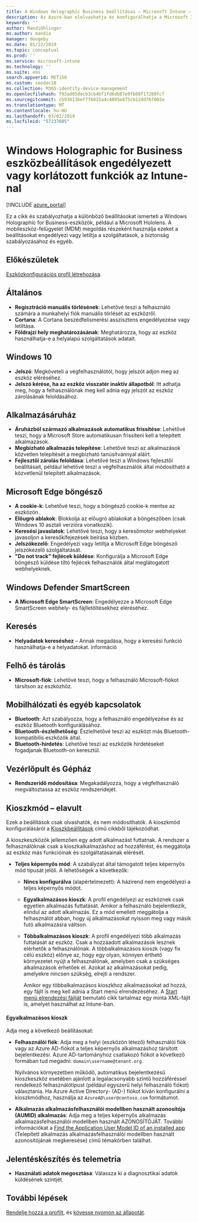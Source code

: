 ```yaml
---
title: A Windows Holographic Business beállításai – Microsoft Intune – Azure |} A Microsoft Docs
description: Az Azure-ban elolvashatja és konfigurálhatja a Microsoft Intune a Windows Holographic for Business-eszközökre vonatkozó eszközkorlátozási beállításait, így a regisztrációtörléssel, a földrajzi hellyel, a jelszavakkal, az áruházból telepített alkalmazásokkal, a Microsoft Edge sütijeivel és felugró ablakaival, a Windows Defenderrel, a kereséssel, a felhőtárhellyel, a Bluetooth-kapcsolattal, a rendszeridővel és a használati adatokkal kapcsolatos beállításokat.
keywords: ''
author: MandiOhlinger
ms.author: mandia
manager: dougeby
ms.date: 01/22/2019
ms.topic: conceptual
ms.prod: ''
ms.service: microsoft-intune
ms.technology: ''
ms.suite: ems
search.appverid: MET150
ms.custom: seodec18
ms.collection: M365-identity-device-management
ms.openlocfilehash: f93ad05decb3cb4bf1fd6db87e9fb08f17280fcf
ms.sourcegitcommit: cb93613bef7f6015a4c4095e875cb12dd76f002e
ms.translationtype: MT
ms.contentlocale: hu-HU
ms.lasthandoff: 03/02/2019
ms.locfileid: "57237605"
---
```

# <a name="windows-holographic-for-business-device-settings-to-allow-or-restrict-features-using-intune"></a>Windows Holographic for Business eszközbeállítások engedélyezett vagy korlátozott funkciók az Intune-nal

[!INCLUDE [azure_portal](./includes/azure_portal.md)]

Ez a cikk és szabályozhatja a különböző beállításokat ismerteti a Windows Holographic for Business-eszközök, például a Microsoft Hololens. A mobileszköz-felügyelet (MDM) megoldás részeként használja ezeket a beállításokat engedélyezi vagy letiltja a szolgáltatások, a biztonság szabályozásához és egyéb.

## <a name="before-you-begin"></a>Előkészületek

[Eszközkonfigurációs profil létrehozása](device-restrictions-configure.md#create-the-profile).

## <a name="general"></a>Általános

- **Regisztráció manuális törlésének**: Lehetővé teszi a felhasználó számára a munkahelyi fiók manuális törlését az eszközről.
- **Cortana**: A Cortana beszédfelismerési asszisztens engedélyezése vagy letiltása.
- **Földrajzi hely meghatározásának**: Meghatározza, hogy az eszköz használhatja-e a helyalapú szolgáltatások adatait.

## <a name="password"></a>Windows 10

- **Jelszó**: Megköveteli a végfelhasználótól, hogy jelszót adjon meg az eszköz eléréséhez.
- **Jelszó kérése, ha az eszköz visszatér inaktív állapotból**: Itt adhatja meg, hogy a felhasználónak meg kell adnia egy jelszót az eszköz zárolásának feloldásához.

## <a name="app-store"></a>Alkalmazásáruház

- **Áruházból származó alkalmazások automatikus frissítése**: Lehetővé teszi, hogy a Microsoft Store automatikusan frissíteni kell a telepített alkalmazások.
- **Megbízható alkalmazás telepítése**: Lehetővé teszi az alkalmazások közvetlen telepítését a megbízható tanúsítvánnyal aláírt.
- **Fejlesztői zárolás feloldása**: Lehetővé teszi a Windows fejlesztői beállításait, például lehetővé teszi a végfelhasználók által módosítható a közvetlenül telepített alkalmazások.

## <a name="microsoft-edge-browser"></a>Microsoft Edge böngésző

- **A cookie-k**: Lehetővé teszi, hogy a böngésző cookie-k mentse az eszközön.
- **Előugró ablakok**: Blokkolja az előugró ablakokat a böngészőben (csak Windows 10 asztali verzióra vonatkozik).
- **Keresési javaslatok**: Lehetővé teszi, hogy a keresőmotor webhelyeket javasoljon a keresőkifejezések beírása közben.
- **Jelszókezelő**: Engedélyezi vagy letiltja a Microsoft Edge böngésző jelszókezelő szolgáltatását.
- **"Do not track" fejlécek küldése**: Konfigurálja a Microsoft Edge böngésző küldése tiltó fejlécek felhasználók által meglátogatott webhelyeknek.

## <a name="windows-defender-smart-screen"></a>Windows Defender SmartScreen

- **A Microsoft Edge SmartScreen**: Engedélyezze a Microsoft Edge SmartScreen webhely- és fájlletöltésekhez eléréséhez.

## <a name="search"></a>Keresés

- **Helyadatok kereséshez** – Annak megadása, hogy a keresési funkció használhatja-e a helyadatokat. információ

## <a name="cloud-and-storage"></a>Felhő és tárolás

- **Microsoft-fiók**: Lehetővé teszi, hogy a felhasználó Microsoft-fiókot társítson az eszközhöz.

## <a name="cellular-and-connectivity"></a>Mobilhálózati és egyéb kapcsolatok

- **Bluetooth**: Azt szabályozza, hogy a felhasználó engedélyezése és az eszköz Bluetooth konfigurálásához.
- **Bluetooth-észlelhetőség**: Észlelhetővé teszi az eszközt más Bluetooth-kompatibilis eszközök által.
- **Bluetooth-hirdetés**: Lehetővé teszi az eszközök hirdetéseket fogadjanak Bluetooth-on keresztül.

## <a name="control-panel-and-settings"></a>Vezérlőpult és Gépház

- **Rendszeridő módosítása**: Megakadályozza, hogy a végfelhasználó megváltoztassa az eszköz rendszeridejét.

## <a name="kiosk---obsolete"></a>Kioszkmód – elavult

Ezek a beállítások csak olvashatók, és nem módosíthatók. A kioszkmód konfigurálásáról a [Kioszkbeállítások](kiosk-settings-holographic.md) című cikkből tájékozódhat.

A kioszkeszközök jellemzően egy adott alkalmazást futtatnak. A rendszer a felhasználóknak csak a kioszkalkalmazáshoz ad hozzáférést, és meggátolja az eszköz más funkcióinak és szolgáltatásainak elérését.

- **Teljes képernyős mód**: A szabályzat által támogatott teljes képernyős mód típusát jelöli. A lehetőségek a következők:

  - **Nincs konfigurálva** (alapértelmezett): A házirend nem engedélyezi a teljes képernyős módot. 
  - **Egyalkalmazásos kioszk**: A profil engedélyezi az eszköznek csak egyetlen alkalmazás futtatását. Amikor a felhasználó bejelentkezik, elindul az adott alkalmazás. Ez a mód emellett meggátolja a felhasználót abban, hogy új alkalmazásokat nyisson meg vagy másik futó alkalmazásra váltson.
  - **Többalkalmazásos kioszk**: A profil engedélyezi több alkalmazás futtatását az eszköz. Csak a hozzáadott alkalmazások lesznek elérhetők a felhasználónak. A többalkalmazásos kioszk (vagy fix célú eszköz) előnye az, hogy egy olyan, könnyen érthető környezetet nyújt a felhasználónak, amelyben csak a szükséges alkalmazások érhetőek el. Azokat az alkalmazásokat pedig, amelyekre nincsen szükség, elrejti a rendszer. 
  
    Amikor egy többalkalmazásos kioszkhoz alkalmazásokat ad hozzá, egy fájlt is meg kell adnia a Start menü elrendezéséhez. A [Start menü elrendezési fájlját](https://docs.microsoft.com/hololens/hololens-kiosk#start-layout-file-for-intune) bemutató cikk tartalmaz egy minta XML-fájlt is, amelyet használhat az Intune-ban. 

#### <a name="single-app-kiosks"></a>Egyalkalmazásos kioszk

Adja meg a következő beállításokat:

- **Felhasználói fiók**: Adja meg a helyi (eszközön létező) felhasználói fiók vagy az Azure AD-fiókot a teljes képernyős alkalmazáshoz társított bejelentkezési. Azure AD-tartományhoz csatlakozó fiókot a következő formában tud megadni: `domain\username@tenant.org`. 

    Nyilvános környezetben működő, automatikus bejelentkezésű kioszkeszköz esetében ajánlott a legalacsonyabb szintű hozzáféréssel rendelkező felhasználótípust (például egyszerű helyi felhasználó fiókot) választania. Ha Azure Active Directory- (AD-) fiókot kíván konfigurálni a kioszkmódhoz, használja az `AzureAD\user@contoso.com` formátumot.

- **Alkalmazás alkalmazásfelhasználói modellben használt azonosítója (AUMID) alkalmazás**: Adja meg a teljes képernyős alkalmazás alkalmazásfelhasználói modellben használt AZONOSÍTÓJÁT. További információkat a [Find the Application User Model ID of an installed app](https://docs.microsoft.com/windows-hardware/customize/enterprise/find-the-application-user-model-id-of-an-installed-app) (Telepített alkalmazás alkalmazásfelhasználói modellben használt azonosítójának megkeresése) című témakörben találhat.

## <a name="reporting-and-telemetry"></a>Jelentéskészítés és telemetria

- **Használati adatok megosztása**: Válassza ki a diagnosztikai adatok küldésének szintjét.

## <a name="next-steps"></a>További lépések

[Rendelje hozzá a profilt](device-profile-assign.md), és [kövesse nyomon az állapotát](device-profile-monitor.md).
